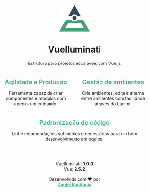<style>
  .link {
    color: #42b983!important;
  }
  .space {
    height: 50px;
  }
  .center {
    text-align: center;
  }
  .green {
    color: #42b983!important;
    font-size: 1.4em!important;
  }
  .row {
    display: flex;
    flex-wrap: wrap;
    padding: 0 -15px;
  }
  .col {
    width: 100%;
    flex-grow: 1;
    padding: 0 10px;
  }
  @media screen and (min-width: 768px) {
    .col {
      width: 33.3333%;
    }
  }
</style>
<div style="text-align: center;">
  <img src="./assets/logo.svg" width="100"/>
  <h1>Vuelluminati</h1>
  <p>Estrutura para projetos escaláveis com Vue.js</p>
</div>

<div class="row">
  <div class="col center">
    <h2 class="green">Agilidade e Produção</h2>
    <p>
      Ferramenta capaz de criar componentes e módulos com apenas um comando.
    </p>
  </div>
  <div class="col center">
    <h2 class="green">Gestão de ambientes</h2>
    <p>
      Crie ambientes, edite e alterne entre ambientes com facilidade através do Lummi.
    </p>
  </div>
  <div class="col center">
    <h2 class="green">Padronização de código</h2>
    <p>
      Lint e recomendações suficientes e necessárias para um bom desenvolvimento em equipe.
    </p>
  </div>
</div>

<div class="space"></div>

<div class="row center">
  <div class="col">
    Vuelluminati: <strong>1.0.0</strong> <br>
    Vue: <strong>2.5.2</strong>
    <br>
    <br>
    Desenvolvido com ❤ por
    <br>
    <strong><a
      class="link"
      href="https://fb.com/danielbnfc"
      >Daniel Bonifacio</a></strong>
  </div>
</div>
